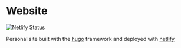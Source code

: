 # Website

[![Netlify Status](https://api.netlify.com/api/v1/badges/ef24cb24-3253-4c70-a0bf-3f1b5f326a8a/deploy-status)](https://app.netlify.com/sites/michaelneuper/deploys)

Personal site built with the [hugo](https://gohugo.io) framework and deployed with [netlify](https://netlify.com)
